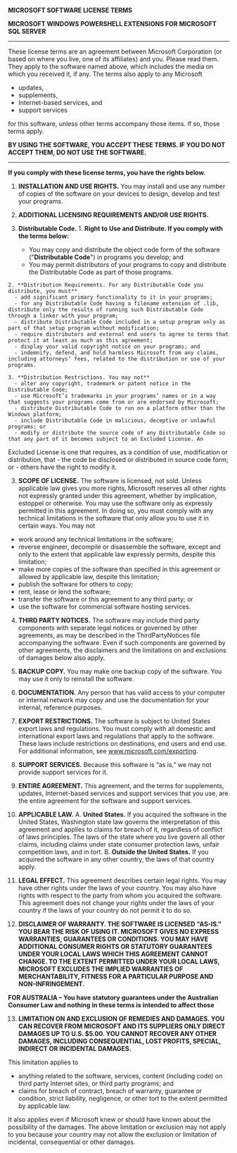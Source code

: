 **MICROSOFT SOFTWARE LICENSE TERMS**

**MICROSOFT WINDOWS POWERSHELL EXTENSIONS FOR MICROSOFT SQL SERVER**

------------------------------------------------------------------

These license terms are an agreement between Microsoft Corporation (or
based on where you live, one of its affiliates) and you. Please read
them. They apply to the software named above, which includes the media
on which you received it, if any. The terms also apply to any Microsoft

-   updates,
-   supplements,
-   Internet-based services, and
-   support services

for this software, unless other terms accompany those items. If so,
those terms apply.

**BY USING THE SOFTWARE, YOU ACCEPT THESE TERMS. IF YOU DO NOT ACCEPT THEM, DO NOT USE THE SOFTWARE.**

----------------------------------------------------------------------------------------------------
**If you comply with these license terms, you have the rights below.**

1. **INSTALLATION AND USE RIGHTS.** You may install and use any number of copies of the software on your devices to design, develop and test your programs.

2. **ADDITIONAL LICENSING REQUIREMENTS AND/OR USE RIGHTS.**

  1. **Distributable Code.**
    1. **Right to Use and Distribute. If you comply with the terms below:**
      - You may copy and distribute the object code form of the software ("**Distributable Code**") in programs you develop; and
      - You may permit distributors of your programs to copy and distribute the Distributable Code as part of those programs.

    2. **Distribution Requirements. For any Distributable Code you distribute, you must**
      - add significant primary functionality to it in your programs;
      - for any Distributable Code having a filename extension of .lib, distribute only the results of running such Distributable Code  through a linker with your program;
      - distribute Distributable Code included in a setup program only as part of that setup program without modification;
      - require distributors and external end users to agree to terms that protect it at least as much as this agreement;
      - display your valid copyright notice on your programs; and 
      - indemnify, defend, and hold harmless Microsoft from any claims, including attorneys’ fees, related to the distribution or use of your programs.

    3. **Distribution Restrictions. You may not**
      - alter any copyright, trademark or patent notice in the Distributable Code;
      - use Microsoft’s trademarks in your programs’ names or in a way that suggests your programs come from or are endorsed by Microsoft;
      - distribute Distributable Code to run on a platform other than the Windows platform;
      - include Distributable Code in malicious, deceptive or unlawful programs; or
      - modify or distribute the source code of any Distributable Code so that any part of it becomes subject to an Excluded License. An
 Excluded License is one that requires, as a condition of use, modification or distribution, that
        - the code be disclosed or distributed in source code form; or
        - others have the right to modify it.

3. **SCOPE OF LICENSE.** The software is licensed, not sold. Unless applicable law gives you more rights, Microsoft reserves all other rights not expressly granted under this agreement, whether by implication, estoppel or otherwise. You may use the software only as expressly permitted in this agreement. In doing so, you must comply with any technical limitations in the software that only allow you to use it in certain ways. You may not
  - work around any technical limitations in the software;
  - reverse engineer, decompile or disassemble the software, except and only to the extent that applicable law expressly permits, despite
 this limitation;
  - make more copies of the software than specified in this agreement or allowed by applicable law, despite this limitation;
  - publish the software for others to copy;
  - rent, lease or lend the software;
  - transfer the software or this agreement to any third party; or
  - use the software for commercial software hosting services.

4. **THIRD PARTY NOTICES.** The software may include third party components with separate legal notices or governed by other agreements, as may be described in the ThirdPartyNotices file accompanying the software. Even if such components are governed by other agreements, the disclaimers and the limitations on and exclusions of damages below also apply.

5. **BACKUP COPY.** You may make one backup copy of the software. You may use it only to reinstall the software.

6. **DOCUMENTATION.** Any person that has valid access to your computer or internal network may copy and use the documentation for your internal, reference purposes.

7. **EXPORT RESTRICTIONS.** The software is subject to United States export laws and regulations. You must comply with all domestic and international export laws and regulations that apply to the software. These laws include restrictions on destinations, end users and end use. For additional information, see www.microsoft.com/exporting.

8. **SUPPORT SERVICES.** Because this software is “as is,” we may not provide support services for it.

9. **ENTIRE AGREEMENT.** This agreement, and the terms for supplements, updates, Internet-based services and support services that you use, are the entire agreement for the software and support services.

10. **APPLICABLE LAW.**
  A. **United States.** If you acquired the software in the United States, Washington state law governs the interpretation of this agreement and applies to claims for breach of it, regardless of conflict of laws principles. The laws of the state where you live govern all other claims, including claims under state consumer protection laws, unfair competition laws, and in tort.
  B. **Outside the United States.** If you acquired the software in any other country, the laws of that country apply.

11. **LEGAL EFFECT.** This agreement describes certain legal rights. You may have other rights under the laws of your country. You may also have rights with respect to the party from whom you acquired the software. This agreement does not change your rights under the laws of your country if the laws of your country do not permit it to do so.

12. **DISCLAIMER OF WARRANTY. THE SOFTWARE IS LICENSED "AS-IS." YOU BEAR THE RISK OF USING IT. MICROSOFT GIVES NO EXPRESS WARRANTIES, GUARANTEES OR CONDITIONS. YOU MAY HAVE ADDITIONAL CONSUMER RIGHTS OR STATUTORY GUARANTEES UNDER YOUR LOCAL LAWS WHICH THIS AGREEMENT CANNOT CHANGE. TO THE EXTENT PERMITTED UNDER YOUR LOCAL LAWS, MICROSOFT EXCLUDES THE IMPLIED WARRANTIES OF MERCHANTABILITY, FITNESS FOR A PARTICULAR PURPOSE AND NON-INFRINGEMENT.**

  **FOR AUSTRALIA – You have statutory guarantees under the Australian Consumer Law and nothing in these terms is intended to affect those**

13. **LIMITATION ON AND EXCLUSION OF REMEDIES AND DAMAGES. YOU CAN RECOVER FROM MICROSOFT AND ITS SUPPLIERS ONLY DIRECT DAMAGES UP TO U.S. $5.00. YOU CANNOT RECOVER ANY OTHER DAMAGES, INCLUDING CONSEQUENTIAL, LOST PROFITS, SPECIAL, INDIRECT OR INCIDENTAL DAMAGES.**

  This limitation applies to
  - anything related to the software, services, content (including code) on third party Internet sites, or third party programs; and
  - claims for breach of contract, breach of warranty, guarantee or condition, strict liability, negligence, or other tort to the extent
    permitted by applicable law.

  It also applies even if Microsoft knew or should have known about the possibility of the damages. The above limitation or exclusion may not apply to you because your country may not allow the exclusion or limitation of incidental, consequential or other damages.
